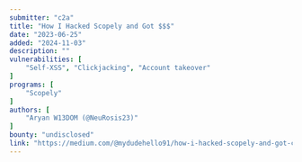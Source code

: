 ```yaml
---
submitter: "c2a"
title: "How I Hacked Scopely and Got $$$"
date: "2023-06-25"
added: "2024-11-03"
description: ""
vulnerabilities: [
    "Self-XSS", "Clickjacking", "Account takeover"
]
programs: [
    "Scopely"
]
authors: [
    "Aryan W13DOM (@NeuRosis23)"
]
bounty: "undisclosed"
link: "https://medium.com/@mydudehello91/how-i-hacked-scopely-and-got-c60772f77d41"
---
```




